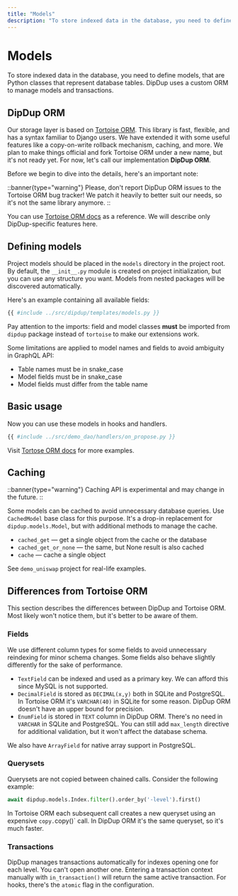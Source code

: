 ```yaml
---
title: "Models"
description: "To store indexed data in the database, you need to define models, that are Python classes that represent database tables. DipDup uses a custom ORM to manage models and transactions."
---
```


# Models

To store indexed data in the database, you need to define models, that are Python classes that represent database tables. DipDup uses a custom ORM to manage models and transactions.

## DipDup ORM

Our storage layer is based on [Tortoise ORM](https://tortoise.github.io/index.html). This library is fast, flexible, and has a syntax familiar to Django users. We have extended it with some useful features like a copy-on-write rollback mechanism, caching, and more. We plan to make things official and fork Tortoise ORM under a new name, but it's not ready yet. For now, let's call our implementation **DipDup ORM**.

Before we begin to dive into the details, here's an important note:

::banner{type="warning"}
Please, don't report DipDup ORM issues to the Tortoise ORM bug tracker! We patch it heavily to better suit our needs, so it's not the same library anymore.
::

You can use [Tortoise ORM docs](https://tortoise.github.io/examples.html) as a reference. We will describe only DipDup-specific features here.

## Defining models

Project models should be placed in the `models` directory in the project root. By default, the `__init__.py` module is created on project initialization, but you can use any structure you want. Models from nested packages will be discovered automatically.

Here's an example containing all available fields:

```python
{{ #include ../src/dipdup/templates/models.py }}
```

Pay attention to the imports: field and model classes **must** be imported from `dipdup` package instead of `tortoise` to make our extensions work.

Some limitations are applied to model names and fields to avoid ambiguity in GraphQL API:

- Table names must be in snake_case
- Model fields must be in snake_case
- Model fields must differ from the table name

## Basic usage

Now you can use these models in hooks and handlers.

```python
{{ #include ../src/demo_dao/handlers/on_propose.py }}
```

Visit [Tortose ORM docs](https://tortoise.github.io/examples.html) for more examples.

## Caching

::banner{type="warning"}
Caching API is experimental and may change in the future.
::

Some models can be cached to avoid unnecessary database queries. Use `CachedModel` base class for this purpose. It's a drop-in replacement for `dipdup.models.Model`, but with additional methods to manage the cache.

- `cached_get` — get a single object from the cache or the database
- `cached_get_or_none` — the same, but None result is also cached
- `cache` — cache a single object

See `demo_uniswap` project for real-life examples.

## Differences from Tortoise ORM

This section describes the differences between DipDup and Tortoise ORM. Most likely won't notice them, but it's better to be aware of them.

### Fields

We use different column types for some fields to avoid unnecessary reindexing for minor schema changes. Some fields also behave slightly differently for the sake of performance.

- `TextField` can be indexed and used as a primary key. We can afford this since MySQL is not supported.
- `DecimalField` is stored as `DECIMAL(x,y)` both in SQLite and PostgreSQL. In Tortoise ORM it's `VARCHAR(40)` in SQLite for some reason. DipDup ORM doesn't have an upper bound for precision.
- `EnumField` is stored in `TEXT` column in DipDup ORM. There's no need in `VARCHAR` in SQLite and PostgreSQL. You can still add `max_length` directive for additional validation, but it won't affect the database schema.

We also have `ArrayField` for native array support in PostgreSQL.

### Querysets

Querysets are not copied between chained calls. Consider the following example:

```python
await dipdup.models.Index.filter().order_by('-level').first()
```

In Tortoise ORM each subsequent call creates a new queryset using an expensive `copy.`copy()` call. In DipDup ORM it's the same queryset, so it's much faster.

### Transactions

DipDup manages transactions automatically for indexes opening one for each level. You can't open another one. Entering a transaction context manually with `in_transaction()` will return the same active transaction. For hooks, there's the `atomic` flag in the configuration.
